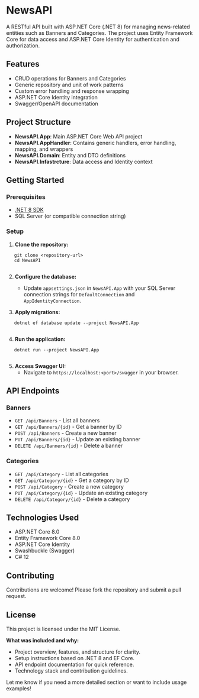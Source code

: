 # NewsAPI

A RESTful API built with ASP.NET Core (.NET 8) for managing news-related entities such as Banners and Categories. The project uses Entity Framework Core for data access and ASP.NET Core Identity for authentication and authorization.

## Features

- CRUD operations for Banners and Categories
- Generic repository and unit of work patterns
- Custom error handling and response wrapping
- ASP.NET Core Identity integration
- Swagger/OpenAPI documentation

## Project Structure

- **NewsAPI.App**: Main ASP.NET Core Web API project
- **NewsAPI.AppHandler**: Contains generic handlers, error handling, mapping, and wrappers
- **NewsAPI.Domain**: Entity and DTO definitions
- **NewsAPI.Infastrcture**: Data access and Identity context

## Getting Started

### Prerequisites

- [.NET 8 SDK](https://dotnet.microsoft.com/download/dotnet/8.0)
- SQL Server (or compatible connection string)

### Setup

1. **Clone the repository:**
   
```
   git clone <repository-url>
   cd NewsAPI
   
```

2. **Configure the database:**
   - Update `appsettings.json` in `NewsAPI.App` with your SQL Server connection strings for `DefaultConnection` and `AppIdentityConnection`.

3. **Apply migrations:**
   
```
   dotnet ef database update --project NewsAPI.App
   
```

4. **Run the application:**
   
```
   dotnet run --project NewsAPI.App
   
```

5. **Access Swagger UI:**
   - Navigate to `https://localhost:<port>/swagger` in your browser.

## API Endpoints

### Banners

- `GET /api/Banners` - List all banners
- `GET /api/Banners/{id}` - Get a banner by ID
- `POST /api/Banners` - Create a new banner
- `PUT /api/Banners/{id}` - Update an existing banner
- `DELETE /api/Banners/{id}` - Delete a banner

### Categories

- `GET /api/Category` - List all categories
- `GET /api/Category/{id}` - Get a category by ID
- `POST /api/Category` - Create a new category
- `PUT /api/Category/{id}` - Update an existing category
- `DELETE /api/Category/{id}` - Delete a category

## Technologies Used

- ASP.NET Core 8.0
- Entity Framework Core 8.0
- ASP.NET Core Identity
- Swashbuckle (Swagger)
- C# 12

## Contributing

Contributions are welcome! Please fork the repository and submit a pull request.

## License

This project is licensed under the MIT License.

**What was included and why:**
- Project overview, features, and structure for clarity.
- Setup instructions based on .NET 8 and EF Core.
- API endpoint documentation for quick reference.
- Technology stack and contribution guidelines.

Let me know if you need a more detailed section or want to include usage examples!
